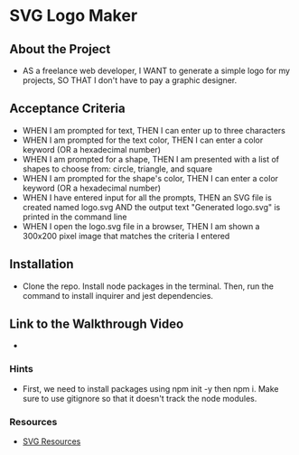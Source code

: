 # SVG Logo Maker 

## About the Project

* AS a freelance web developer, I WANT to generate a simple logo for my projects, SO THAT I don't have to pay a graphic designer.

## Acceptance Criteria

* WHEN I am prompted for text, THEN I can enter up to three characters
* WHEN I am prompted for the text color, THEN I can enter a color keyword (OR a hexadecimal number)
* WHEN I am prompted for a shape, THEN I am presented with a list of shapes to choose from: circle, triangle, and square
* WHEN I am prompted for the shape's color, THEN I can enter a color keyword (OR a hexadecimal number)
* WHEN I have entered input for all the prompts, THEN an SVG file is created named logo.svg AND the output text "Generated logo.svg" is printed in the command line
* WHEN I open the logo.svg file in a browser, THEN I am shown a 300x200 pixel image that matches the criteria I entered

## Installation

* Clone the repo. Install node packages in the terminal. Then, run the command to install inquirer and jest dependencies.

## Link to the Walkthrough Video

* 

### Hints

* First, we need to install packages using npm init -y then npm i. Make sure to use gitignore so that it doesn't track the node modules.

### Resources

* [SVG Resources](https://developer.mozilla.org/en-US/docs/Web/SVG/Tutorial/Basic_Shapes)
